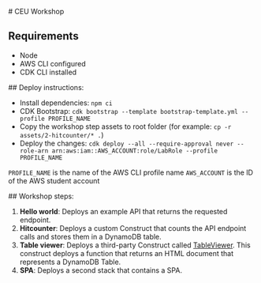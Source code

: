# CEU Workshop

## Requirements

* Node
* AWS CLI configured
* CDK CLI installed

## Deploy instructions:

* Install dependencies: `npm ci`
* CDK Bootstrap: `cdk bootstrap --template bootstrap-template.yml --profile PROFILE_NAME`
* Copy the workshop step assets to root folder (for example: `cp -r assets/2-hitcounter/* .`)
* Deploy the changes: `cdk deploy --all --require-approval never --role-arn arn:aws:iam::AWS_ACCOUNT:role/LabRole --profile PROFILE_NAME`

`PROFILE_NAME` is the name of the AWS CLI profile name
`AWS_ACCOUNT` is the ID of the AWS student account

## Workshop steps:
1. **Hello world**: Deploys an example API that returns the requested endpoint.
2. **Hitcounter**: Deploys a custom Construct that counts the API endpoint calls and stores them in a DynamoDB table.
3. **Table viewer**: Deploys a third-party Construct called [TableViewer](https://github.com/cdklabs/cdk-dynamo-table-viewer). This construct deploys a function that returns an HTML document that represents a DynamoDB Table.
4. **SPA**: Deploys a second stack that contains a SPA.